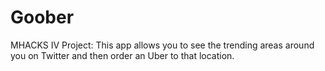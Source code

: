 Goober
======
MHACKS IV Project: This app allows you to see the trending areas around you on Twitter and then order an Uber to that location.
